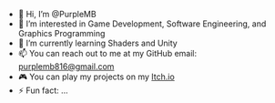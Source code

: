 - 👋 Hi, I’m @PurpleMB
- 👀 I’m interested in Game Development, Software Engineering, and Graphics Programming
- 🌱 I’m currently learning Shaders and Unity
- 📫 You can reach out to me at my GitHub email: purplemb816@gmail.com
- 🎮 You can play my projects on my <a href="https://purpleml.itch.io/" target="_blank">Itch.io</a>
- ⚡ Fun fact: ...

<!---
PurpleMB/PurpleMB is a ✨ special ✨ repository because its `README.md` (this file) appears on your GitHub profile.
You can click the Preview link to take a look at your changes.
--->
